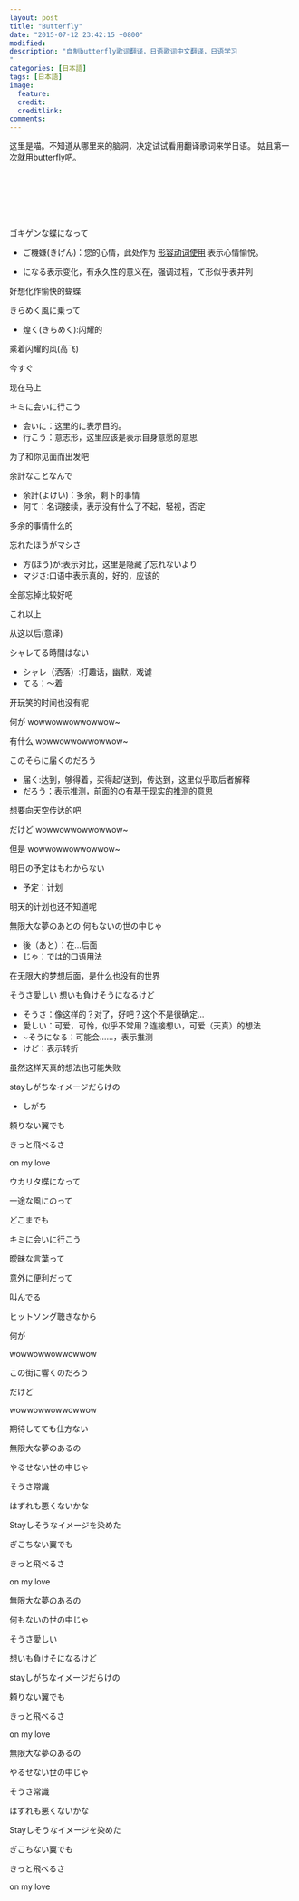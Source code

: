 ```yaml
---
layout: post
title: "Butterfly"
date: "2015-07-12 23:42:15 +0800"
modified: 
description: "自制butterfly歌词翻译，日语歌词中文翻译，日语学习
"
categories: [日本語]
tags: [日本語]
image:
  feature: 
  credit: 
  creditlink: 
comments: 
---
```


这里是喵。不知道从哪里来的脑洞，决定试试看用翻译歌词来学日语。
姑且第一次就用butterfly吧。

<iframe frameborder="no" border="0" marginwidth="0" marginheight="0"　width=330 height=86　src="http://music.163.com/outchain/player?type=2&id=28850500&auto=1&height=66"></iframe>

ゴキゲンな蝶になって

- ご機嫌(きげん)：您的心情，此处作为
[形容动词使用](http://zhidao.baidu.com/link?url=K6Zg3FMdC5_c4jexM-p4XDnGTBaDsvG8bWUmBCDVVpBfSoh4Y4omElIFuyDxlCLOb834JQE6ONSQPqHaZfGLJa)
表示心情愉悦。

- になる表示变化，有永久性的意义在，强调过程，て形似乎表并列

好想化作愉快的蝴蝶



きらめく風に乗って

- 煌く(きらめく):闪耀的

乘着闪耀的风(高飞)


今すぐ

现在马上


キミに会いに行こう

- 会いに：这里的に表示目的。
- 行こう：意志形，这里应该是表示自身意愿的意思


为了和你见面而出发吧

余計なことなんで

- 余計(よけい)：多余，剩下的事情
- 何て：名词接续，表示没有什么了不起，轻视，否定

多余的事情什么的


忘れたほうがマシさ

- 方(ほう)が:表示对比，这里是隐藏了忘れないより
- マジさ:口语中表示真的，好的，应该的

全部忘掉比较好吧


これ以上

从这以后(意译)


シャレてる時間はない

- シャレ（洒落）:打趣话，幽默，戏谑
- てる：〜着

开玩笑的时间也没有呢


何が wowwowwowwowwow~

有什么 wowwowwowwowwow~


このそらに届くのだろう

- 届く:达到，够得着，买得起/送到，传达到，这里似乎取后者解释
- だろう：表示推测，前面的の有[基于现实的推测](http://www.qianchengriben.com/2012/0422/14484.html)的意思

想要向天空传达的吧

だけど wowwowwowwowwow~

但是 wowwowwowwowwow~


明日の予定はもわからない

- 予定：计划

明天的计划也还不知道呢


無限大な夢のあとの 何もないの世の中じゃ

- 後（あと）：在...后面
- じゃ：では的口语用法

在无限大的梦想后面，是什么也没有的世界

そうさ愛しい 想いも負けそうになるけど
- そうさ：像这样的？对了，好吧？这个不是很确定...
- 愛しい：可爱，可怜，似乎不常用？连接想い，可爱（天真）的想法
- ~そうになる：可能会……，表示推测
- けど：表示转折

虽然这样天真的想法也可能失败


stayしがちなイメージだらけの

- しがち

頼りない翼でも

きっと飛べるさ

on my love


ウカリタ蝶になって

一途な風にのって

どこまでも

キミに会いに行こう


曖昧な言葉って

意外に便利だって

叫んでる

ヒットソング聴きなから


何が

wowwowwowwowwow

この街に響くのだろう

だけど

wowwowwowwowwow

期待してても仕方ない


無限大な夢のあるの

やるせない世の中じゃ

そうさ常識

はずれも悪くないかな

Stayしそうなイメージを染めた

ぎこちない翼でも

きっと飛べるさ

on my love


無限大な夢のあるの

何もないの世の中じゃ

そうさ愛しい

想いも負けそになるけど

stayしがちなイメージだらけの

頼りない翼でも

きっと飛べるさ

on my love


無限大な夢のあるの

やるせない世の中じゃ

そうさ常識

はずれも悪くないかな

Stayしそうなイメージを染めた

ぎこちない翼でも

きっと飛べるさ

on my love
